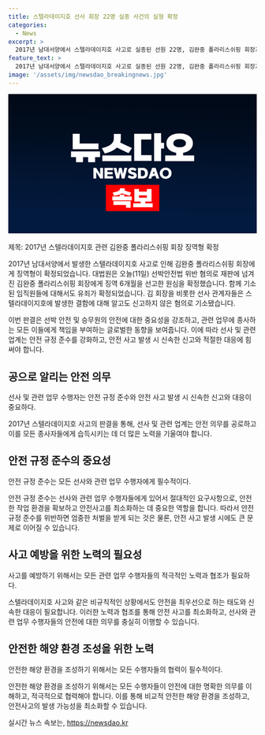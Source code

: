 ```yaml
---
title: 스텔라데이지호 선사 회장 22명 실종 사건의 실형 확정
categories:
  - News
excerpt: >
  2017년 남대서양에서 스텔라데이지호 사고로 실종된 선원 22명, 김완중 폴라리스쉬핑 회장과 임직원들에 대한 징역형이 대법원에서 확정됐다. 승객안전을 위배한 채 결함을 신고하지 않은 혐의로 기소된 관계자들에 대한 유죄 판결도 나왔다. (출처: 연합뉴스) #스텔라데이지 #실형
feature_text: >
  2017년 남대서양에서 스텔라데이지호 사고로 실종된 선원 22명, 김완중 폴라리스쉬핑 회장과 임직원들에 대한 징역형이 대법원에서 확정됐다. 승객안전을 위배한 채 결함을 신고하지 않은 혐의로 기소된 관계자들에 대한 유죄 판결도 나왔다. (출처: 연합뉴스) #스텔라데이지 #실형
image: '/assets/img/newsdao_breakingnews.jpg'
---
```


<p><img src="/assets/img/newsdao_breakingnews.jpg" alt="ontimetimes 속보" /></p>

<p>제목: 2017년 스텔라데이지호 관련 김완중 폴라리스쉬핑 회장 징역형 확정</p>

<p>2017년 남대서양에서 발생한 스텔라데이지호 사고로 인해 김완중 폴라리스쉬핑 회장에게 징역형이 확정되었습니다. 대법원은 오늘(11일) 선박안전법 위반 혐의로 재판에 넘겨진 김완중 폴라리스쉬핑 회장에게 징역 6개월을 선고한 원심을 확정했습니다. 함께 기소된 임직원들에 대해서도 유죄가 확정되었습니다. 김 회장을 비롯한 선사 관계자들은 스텔라데이지호에 발생한 결함에 대해 알고도 신고하지 않은 혐의로 기소됐습니다.</p>

<p>이번 판결은 선박 안전 및 승무원의 안전에 대한 중요성을 강조하고, 관련 업무에 종사하는 모든 이들에게 책임을 부여하는 글로벌한 동향을 보여줍니다. 이에 따라 선사 및 관련 업계는 안전 규정 준수를 강화하고, 안전 사고 발생 시 신속한 신고와 적절한 대응에 힘써야 합니다.</p>

<h2 data-ke-size="size26">공으로 알리는 안전 의무</h2>

<p data-ke-size="size16">선사 및 관련 업무 수행자는 안전 규정 준수와 안전 사고 발생 시 신속한 신고와 대응이 중요하다.</p>

<p>2017년 스텔라데이지호 사고의 판결을 통해, 선사 및 관련 업계는 안전 의무를 공로하고 이를 모든 종사자들에게 습득시키는 데 더 많은 노력을 기울여야 합니다.</p>

<h2 data-ke-size="size26">안전 규정 준수의 중요성</h2>

<p data-ke-size="size16">안전 규정 준수는 모든 선사와 관련 업무 수행자에게 필수적이다.</p>

<p>안전 규정 준수는 선사와 관련 업무 수행자들에게 있어서 절대적인 요구사항으로, 안전한 작업 환경을 확보하고 안전사고를 최소화하는 데 중요한 역할을 합니다. 따라서 안전 규정 준수를 위반하면 엄중한 처벌을 받게 되는 것은 물론, 안전 사고 발생 시에도 큰 문제로 이어질 수 있습니다.</p>

<h2 data-ke-size="size26">사고 예방을 위한 노력의 필요성</h2>

<p data-ke-size="size16">사고를 예방하기 위해서는 모든 관련 업무 수행자들의 적극적인 노력과 협조가 필요하다.</p>

<p>스텔라데이지호 사고와 같은 비규칙적인 상황에서도 안전을 최우선으로 하는 태도와 신속한 대응이 필요합니다. 이러한 노력과 협조를 통해 안전 사고를 최소화하고, 선사와 관련 업무 수행자들의 안전에 대한 의무를 충실히 이행할 수 있습니다.</p>

<h2 data-ke-size="size26">안전한 해양 환경 조성을 위한 노력</h2>

<p data-ke-size="size16">안전한 해양 환경을 조성하기 위해서는 모든 수행자들의 협력이 필수적이다.</p>

<p>안전한 해양 환경을 조성하기 위해서는 모든 수행자들이 안전에 대한 명확한 의무를 이해하고, 적극적으로 협력해야 합니다. 이를 통해 비교적 안전한 해양 환경을 조성하고, 안전사고의 발생 가능성을 최소화할 수 있습니다.</p>
실시간 뉴스 속보는, <a href="https://newsdao.kr" rel="dofollow">https://newsdao.kr</a>


